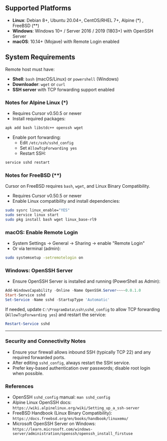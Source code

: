 ## Supported Platforms

- **Linux**: Debian 8+, Ubuntu 20.04+, CentOS/RHEL 7+, Alpine (*) , FreeBSD (**)
- **Windows**: Windows 10+ / Server 2016 / 2019 (1803+) with OpenSSH Server
- **macOS**: 10.14+ (Mojave) with Remote Login enabled

## System Requirements

Remote host must have:

- **Shell**: `bash` (macOS/Linux) or `powershell` (Windows)
- **Downloader**: `wget` or `curl`
- **SSH server** with TCP forwarding support enabled

### Notes for Alpine Linux (*)

- Requires Cursor v0.50.5 or newer
- Install required packages:

```bash
apk add bash libstdc++ openssh wget
```

- Enable port forwarding:
  - Edit `/etc/ssh/sshd_config`
  - Set `AllowTcpForwarding yes`
  - Restart SSH:

```bash
service sshd restart
```

### Notes for FreeBSD (**)

Cursor on FreeBSD requires `bash`, `wget`, and Linux Binary Compatibility.

- Requires Cursor v0.50.5 or newer
- Enable Linux compatibility and install dependencies:

```bash
sudo sysrc linux_enable="YES"
sudo service linux start
sudo pkg install bash wget linux_base-rl9
```

### macOS: Enable Remote Login

- System Settings → General → Sharing → enable "Remote Login"
- Or via terminal (admin):

```bash
sudo systemsetup -setremotelogin on
```

### Windows: OpenSSH Server

- Ensure OpenSSH Server is installed and running (PowerShell as Admin):

```powershell
Add-WindowsCapability -Online -Name OpenSSH.Server~~~~0.0.1.0
Start-Service sshd
Set-Service -Name sshd -StartupType 'Automatic'
```

If needed, update `C:\ProgramData\ssh\sshd_config` to allow TCP forwarding (`AllowTcpForwarding yes`) and restart the service:

```powershell
Restart-Service sshd
```

---

### Security and Connectivity Notes

- Ensure your firewall allows inbound SSH (typically TCP 22) and any required forwarded ports.
- After editing `sshd_config`, always restart the SSH service.
- Prefer key-based authentication over passwords; disable root login when possible.

### References

- OpenSSH `sshd_config` manual: `man sshd_config`
- Alpine Linux OpenSSH docs: `https://wiki.alpinelinux.org/wiki/Setting_up_a_ssh-server`
- FreeBSD Handbook (Linux Binary Compatibility): `https://docs.freebsd.org/en/books/handbook/linuxemu/`
- Microsoft OpenSSH Server on Windows: `https://learn.microsoft.com/windows-server/administration/openssh/openssh_install_firstuse`

